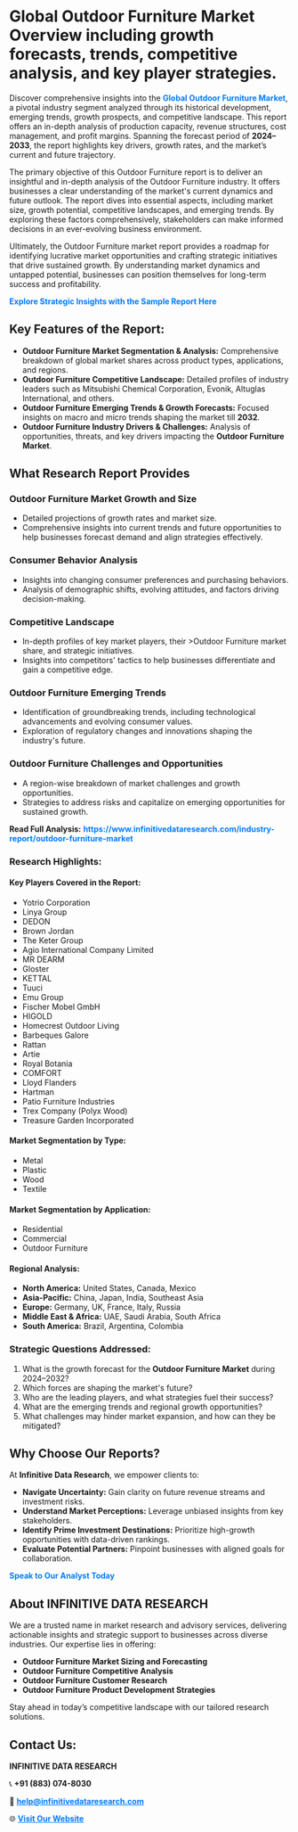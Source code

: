 <h1>Global Outdoor Furniture Market Overview including growth forecasts, trends, competitive analysis, and key player strategies.</h1>
<p>
Discover comprehensive insights into the 
<a href="https://www.infinitivedataresearch.com/industry-report/outdoor-furniture-market" rel="dofollow" style="color: #007BFF; text-decoration: none;"><strong>Global Outdoor Furniture Market</strong></a>, a pivotal industry segment analyzed through its historical development, emerging trends, growth prospects, and competitive landscape. This report offers an in-depth analysis of production capacity, revenue structures, cost management, and profit margins. Spanning the forecast period of <strong>2024–2033</strong>, the report highlights key drivers, growth rates, and the market’s current and future trajectory.
</p>
<p>
The primary objective of this Outdoor Furniture report is to deliver an insightful and in-depth analysis of the Outdoor Furniture industry. It offers businesses a clear understanding of the market's current dynamics and future outlook. The report dives into essential aspects, including market size, growth potential, competitive landscapes, and emerging trends. By exploring these factors comprehensively, stakeholders can make informed decisions in an ever-evolving business environment.
</p>
<p>
Ultimately, the Outdoor Furniture market report provides a roadmap for identifying lucrative market opportunities and crafting strategic initiatives that drive sustained growth. By understanding market dynamics and untapped potential, businesses can position themselves for long-term success and profitability.
</p>
<p>
<a href="https://www.infinitivedataresearch.com/request-sample/reportId=102371" style="color: #007BFF; text-decoration: none;"><strong>Explore Strategic Insights with the Sample Report Here</strong></a>
</p>

<h2>Key Features of the Report:</h2>
<ul>
<li><strong>Outdoor Furniture Market Segmentation & Analysis:</strong> Comprehensive breakdown of global market shares across product types, applications, and regions.</li>
<li><strong>Outdoor Furniture Competitive Landscape:</strong> Detailed profiles of industry leaders such as Mitsubishi Chemical Corporation, Evonik, Altuglas International, and others.</li>
<li><strong>Outdoor Furniture Emerging Trends & Growth Forecasts:</strong> Focused insights on macro and micro trends shaping the market till <strong>2032</strong>.</li>
<li><strong>Outdoor Furniture Industry Drivers & Challenges:</strong> Analysis of opportunities, threats, and key drivers impacting the <strong>Outdoor Furniture Market</strong>.</li>
</ul>

<h2>What Research Report Provides</h2>
<h3>Outdoor Furniture Market Growth and Size</h3>
<ul>
<li>Detailed projections of growth rates and market size.</li>
<li>Comprehensive insights into current trends and future opportunities to help businesses forecast demand and align strategies effectively.</li>
</ul>

<h3>Consumer Behavior Analysis</h3>
<ul>
<li>Insights into changing consumer preferences and purchasing behaviors.</li>
<li>Analysis of demographic shifts, evolving attitudes, and factors driving decision-making.</li>
</ul>

<h3>Competitive Landscape</h3>
<ul>
<li>In-depth profiles of key market players, their >Outdoor Furniture market share, and strategic initiatives.</li>
<li>Insights into competitors' tactics to help businesses differentiate and gain a competitive edge.</li>
</ul>

<h3>Outdoor Furniture Emerging Trends</h3>
<ul>
<li>Identification of groundbreaking trends, including technological advancements and evolving consumer values.</li>
<li>Exploration of regulatory changes and innovations shaping the industry's future.</li>
</ul>

<h3>Outdoor Furniture Challenges and Opportunities</h3>
<ul>
<li>A region-wise breakdown of market challenges and growth opportunities.</li>
<li>Strategies to address risks and capitalize on emerging opportunities for sustained growth.</li>
</ul>
<p><strong>Read Full Analysis:</strong> <a href="https://www.infinitivedataresearch.com/industry-report/outdoor-furniture-market" rel="dofollow" style="color: #007BFF; text-decoration: none;"><strong>https://www.infinitivedataresearch.com/industry-report/outdoor-furniture-market</strong></a></p>
<h3>Research Highlights:</h3>
<h4>Key Players Covered in the Report:</h4>
<ul><li>Yotrio Corporation</li><li>Linya Group</li><li>DEDON</li><li>Brown Jordan</li><li>The Keter Group</li><li>Agio International Company Limited</li><li>MR DEARM</li><li>Gloster</li><li>KETTAL</li><li>Tuuci</li><li>Emu Group</li><li>Fischer Mobel GmbH</li><li>HIGOLD</li><li>Homecrest Outdoor Living</li><li>Barbeques Galore</li><li>Rattan</li><li>Artie</li><li>Royal Botania</li><li>COMFORT</li><li>Lloyd Flanders</li><li>Hartman</li><li>Patio Furniture Industries</li><li>Trex Company (Polyx Wood)</li><li>Treasure Garden Incorporated</li></ul>
<h4>Market Segmentation by Type:</h4>
<ul><li>Metal</li><li>Plastic</li><li>Wood</li><li>Textile</li></ul>
<h4>Market Segmentation by Application:</h4>
<ul><li>Residential</li><li>Commercial</li><li>Outdoor Furniture</li></ul>

<h4>Regional Analysis:</h4>
<ul>
<li><strong>North America:</strong> United States, Canada, Mexico</li>
<li><strong>Asia-Pacific:</strong> China, Japan, India, Southeast Asia</li>
<li><strong>Europe:</strong> Germany, UK, France, Italy, Russia</li>
<li><strong>Middle East & Africa:</strong> UAE, Saudi Arabia, South Africa</li>
<li><strong>South America:</strong> Brazil, Argentina, Colombia</li>
</ul>

<h3>Strategic Questions Addressed:</h3>
<ol>
<li>What is the growth forecast for the <strong>Outdoor Furniture Market</strong> during 2024–2032?</li>
<li>Which forces are shaping the market's future?</li>
<li>Who are the leading players, and what strategies fuel their success?</li>
<li>What are the emerging trends and regional growth opportunities?</li>
<li>What challenges may hinder market expansion, and how can they be mitigated?</li>
</ol>

<h2>Why Choose Our Reports?</h2>
<p>At <strong>Infinitive Data Research</strong>, we empower clients to:</p>
<ul>
<li><strong>Navigate Uncertainty:</strong> Gain clarity on future revenue streams and investment risks.</li>
<li><strong>Understand Market Perceptions:</strong> Leverage unbiased insights from key stakeholders.</li>
<li><strong>Identify Prime Investment Destinations:</strong> Prioritize high-growth opportunities with data-driven rankings.</li>
<li><strong>Evaluate Potential Partners:</strong> Pinpoint businesses with aligned goals for collaboration.</li>
</ul>
<p><a href="https://www.infinitivedataresearch.com/industry-report/outdoor-furniture-market" rel="dofollow" style="color: #007BFF; text-decoration: none;"><strong>Speak to Our Analyst Today</strong></a></p>

<h2>About INFINITIVE DATA RESEARCH</h2>
<p>We are a trusted name in market research and advisory services, delivering actionable insights and strategic support to businesses across diverse industries. Our expertise lies in offering:</p>
<ul>
<li><strong>Outdoor Furniture Market Sizing and Forecasting</strong></li>
<li><strong>Outdoor Furniture Competitive Analysis</strong></li>
<li><strong>Outdoor Furniture Customer Research</strong></li>
<li><strong>Outdoor Furniture Product Development Strategies</strong></li>
</ul>
<p>Stay ahead in today’s competitive landscape with our tailored research solutions.</p>

<h2>Contact Us:</h2>
<p><strong>INFINITIVE DATA RESEARCH</strong></p>
<p>📞 <strong>+91 (883) 074-8030</strong></p>
<p>📧 <strong><a href="mailto:help@infinitivedataresearch.com" style="color: #007BFF;">help@infinitivedataresearch.com</a></strong></p>
<p>🌐 <strong><a href="https://www.infinitivedataresearch.com" rel="dofollow" style="color: #007BFF;">Visit Our Website</a></strong></p>